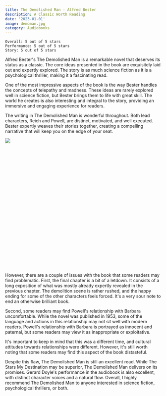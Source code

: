 ```yaml
---
title: The Demolished Man - Alfred Bester
description: A Classic Worth Reading
date: '2023-01-01'
image: demoman.jpg
category: Audiobooks
---
```


```
Overall: 5 out of 5 stars
Performance: 5 out of 5 stars
Story: 5 out of 5 stars
```

Alfred Bester's The Demolished Man is a remarkable novel that deserves its status as a classic. The core ideas presented in the book are exquisitely laid out and expertly explored. The story is as much science fiction as it is a psychological thriller, making it a fascinating read.

One of the most impressive aspects of the book is the way Bester handles the concepts of telepathy and madness. These ideas are rarely explored well in science fiction, but Bester brings them to life with great skill. The world he creates is also interesting and integral to the story, providing an immersive and engaging experience for readers.

The writing in The Demolished Man is wonderful throughout. Both lead characters, Reich and Powell, are distinct, motivated, and well executed. Bester expertly weaves their stories together, creating a compelling narrative that will keep you on the edge of your seat.

<div class="rounded shadow-xl bg-indigo-300 overflow-hidden relative mb-4 mt-4" style="height: 30em;">
    <img class="w-full absolute -top-44 object-cover" src="/images/demoman2.jpg">
</div>

However, there are a couple of issues with the book that some readers may find problematic. First, the final chapter is a bit of a letdown. It consists of a long exposition of what was mostly already expertly revealed in the previous chapter. The demolition scene is rather rushed, and the happy ending for some of the other characters feels forced. It's a very sour note to end an otherwise brilliant book.

Second, some readers may find Powell's relationship with Barbara uncomfortable. While the novel was published in 1953, some of the language and actions in this relationship may not sit well with modern readers. Powell's relationship with Barbara is portrayed as innocent and paternal, but some readers may view it as inappropriate or exploitative.

It's important to keep in mind that this was a different time, and cultural attitudes towards relationships were different. However, it's still worth noting that some readers may find this aspect of the book distasteful.

Despite this flaw, The Demolished Man is still an excellent read. While The Stars My Destination may be superior, The Demolished Man delivers on its promises. Gerard Doyle's performance in the audiobook is also excellent, with distinct character voices and a natural flow. Overall, I highly recommend The Demolished Man to anyone interested in science fiction, psychological thrillers, or both.